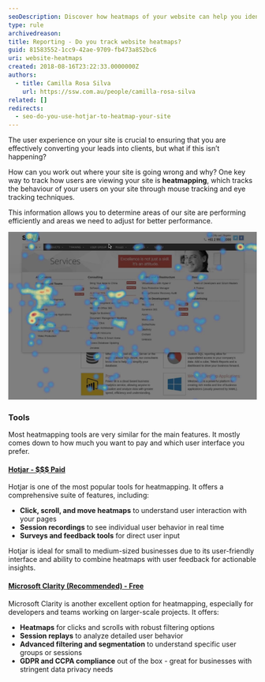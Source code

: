 ```yaml
---
seoDescription: Discover how heatmaps of your website can help you identify and improve user engagement, conversion rates and overall site performance.
type: rule
archivedreason:
title: Reporting - Do you track website heatmaps?
guid: 81583552-1cc9-42ae-9709-fb473a852bc6
uri: website-heatmaps
created: 2018-08-16T23:22:33.0000000Z
authors:
  - title: Camilla Rosa Silva
    url: https://ssw.com.au/people/camilla-rosa-silva
related: []
redirects:
  - seo-do-you-use-hotjar-to-heatmap-your-site
---
```


The user experience on your site is crucial to ensuring that you are effectively converting your leads into clients, but what if this isn’t happening?

<!--endintro-->

How can you work out where your site is going wrong and why? One key way to track how users are viewing your site is **heatmapping**, which tracks the behaviour of your users on your site through mouse tracking and eye tracking techniques.

This information allows you to determine areas of our site are performing efficiently and areas we need to adjust for better performance.

![Figure: Heatmap from the SSW Consulting page](ssw-heatmap.png)

### Tools

Most heatmapping tools are very similar for the main features. It mostly comes down to how much you want to pay and which user interface you prefer.

#### [Hotjar - $$$ Paid](https://www.hotjar.com/)

Hotjar is one of the most popular tools for heatmapping. It offers a comprehensive suite of features, including:

* **Click, scroll, and move heatmaps** to understand user interaction with your pages
* **Session recordings** to see individual user behavior in real time
* **Surveys and feedback tools** for direct user input

Hotjar is ideal for small to medium-sized businesses due to its user-friendly interface and ability to combine heatmaps with user feedback for actionable insights.

#### [Microsoft Clarity (Recommended) - Free](https://clarity.microsoft.com/)

Microsoft Clarity is another excellent option for heatmapping, especially for developers and teams working on larger-scale projects. It offers:

* **Heatmaps** for clicks and scrolls with robust filtering options
* **Session replays** to analyze detailed user behavior
* **Advanced filtering and segmentation** to understand specific user groups or sessions
* **GDPR and CCPA compliance** out of the box - great for businesses with stringent data privacy needs
